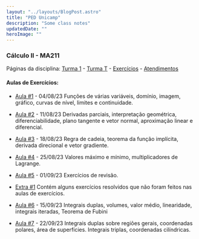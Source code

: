 ```yaml
---
layout: "../layouts/BlogPost.astro"
title: "PED Unicamp"
description: "Some class notes"
updatedDate: ""
heroImage: ""
---
```


### Cálculo II - MA211
Páginas da disciplina: [Turma 1](https://www.math.stonybrook.edu/~joa/PUBLICATIONS/2023-2-MA211-CalcII/Calc_II_12.html) - [Turma T](https://www.math.stonybrook.edu/~joa/PUBLICATIONS/2023-2-MA211-CalcII/Calc_II_TU.html) - [Exercícios](https://www.math.stonybrook.edu/~joa/PUBLICATIONS/2023-2-MA211-CalcII/Exercicios.html) - [Atendimentos](https://disciplinas.ime.unicamp.br/ma211/atendimentos/)

#### Aulas de Exercícios:

- [Aula #1](https://neemias.org/ped-classnotes1.pdf) - 04/08/23  Funções de várias variáveis, domínio, imagem, gráfico, curvas de nível, limites e continuidade.

- [Aula #2](https://neemias.org/ped-classnotes2.pdf) - 11/08/23  Derivadas parciais, interpretação geométrica, diferenciabilidade, plano tangente e vetor normal, aproximação linear e diferencial.

- [Aula #3](https://neemias.org/ped-classnotes3.pdf) - 18/08/23 Regra de cadeia, teorema da função implícita, derivada direcional e vetor gradiente.

- [Aula #4](https://neemias.org/ped-classnotes4.pdf) - 25/08/23 Valores máximo e mínimo, multiplicadores de Lagrange.

- [Aula #5](https://neemias.org/ped-classnotes5.pdf) - 01/09/23 Exercícios de revisão.

- [Extra #1](https://neemias.org/ped-classnotes-extra1.pdf) Contém alguns exercícios resolvidos que não foram feitos nas aulas de exercícios.

- [Aula #6](https://neemias.org/ped-classnotes6.pdf) - 15/09/23 Integrais duplas, volumes, valor médio, linearidade, integrais iteradas, Teorema de Fubini

- [Aula #7](https://neemias.org/ped-classnotes7.pdf) - 22/09/23 Integrais duplas sobre regiões gerais, coordenadas polares, área de superfícies. Integrais triplas, coordenadas cilíndricas.